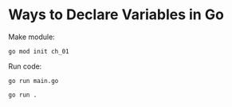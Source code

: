 # Ways to Declare Variables in Go

Make module:

```
go mod init ch_01 
```

Run code:

```
go run main.go
```

```
go run .
```